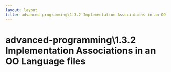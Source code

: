 ```yaml
---
layout: layout
title: advanced-programming\1.3.2 Implementation Associations in an OO Language files
---
```


# advanced-programming\1.3.2 Implementation Associations in an OO Language files

